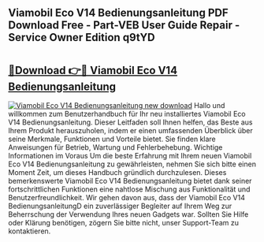 ## Viamobil Eco V14 Bedienungsanleitung PDF Download Free - Part-VEB User Guide Repair - Service Owner Edition q9tYD

# <h2><a href="http://df4jfst.blite.top/?on=Viamobil+Eco+V14+Bedienungsanleitung">🔗Download 👉🔴 Viamobil Eco V14 Bedienungsanleitung</a></h2>

[![Viamobil Eco V14 Bedienungsanleitung new download](https://i.imgur.com/lujVjoI.png)](http://df4jfst.blite.top/?on=Viamobil+Eco+V14+Bedienungsanleitung)
Hallo und willkommen zum Benutzerhandbuch für Ihr neu installiertes Viamobil Eco V14 Bedienungsanleitung. Dieser Leitfaden soll Ihnen helfen, das Beste aus Ihrem Produkt herauszuholen, indem er einen umfassenden Überblick über seine Merkmale, Funktionen und Vorteile bietet. Sie finden klare Anweisungen für Betrieb, Wartung und Fehlerbehebung. Wichtige Informationen im Voraus Um die beste Erfahrung mit Ihrem neuen Viamobil Eco V14 Bedienungsanleitung zu gewährleisten, nehmen Sie sich bitte einen Moment Zeit, um dieses Handbuch gründlich durchzulesen. Dieses bemerkenswerte Viamobil Eco V14 Bedienungsanleitung bietet dank seiner fortschrittlichen Funktionen eine nahtlose Mischung aus Funktionalität und Benutzerfreundlichkeit. Wir gehen davon aus, dass der Viamobil Eco V14 BedienungsanleitungD ein zuverlässiger Begleiter auf Ihrem Weg zur Beherrschung der Verwendung Ihres neuen Gadgets war. Sollten Sie Hilfe oder Klärung benötigen, zögern Sie bitte nicht, unser Support-Team zu kontaktieren.
